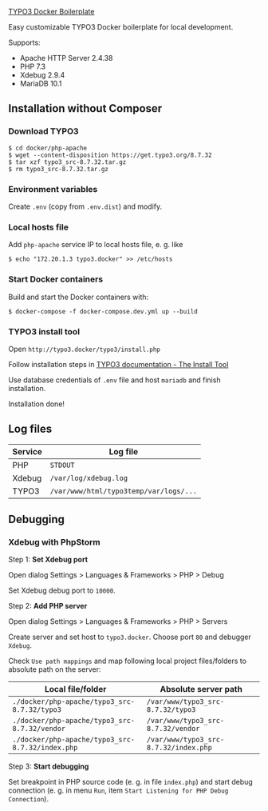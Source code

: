 [TYPO3 Docker Boilerplate](https://github.com/cysense-hq/docker-typo3)

Easy customizable TYPO3 Docker boilerplate for local development.

Supports:

* Apache HTTP Server 2.4.38
* PHP 7.3
* Xdebug 2.9.4
* MariaDB 10.1

## Installation without Composer

### Download TYPO3

```shell script
$ cd docker/php-apache
$ wget --content-disposition https://get.typo3.org/8.7.32
$ tar xzf typo3_src-8.7.32.tar.gz
$ rm typo3_src-8.7.32.tar.gz
```

### Environment variables

Create `.env` (copy from `.env.dist`) and modify.

### Local hosts file

Add `php-apache` service IP to local hosts file, e. g. like

```shell script
$ echo "172.20.1.3 typo3.docker" >> /etc/hosts
```

### Start Docker containers

Build and start the Docker containers with:

```shell script
$ docker-compose -f docker-compose.dev.yml up --build
```

### TYPO3 install tool

Open `http://typo3.docker/typo3/install.php`

Follow installation steps in [TYPO3 documentation - The Install Tool](https://docs.typo3.org/m/typo3/guide-installation/master/en-us/QuickInstall/TheInstallTool/Index.html)

Use database credentials of `.env` file and host `mariadb` and finish installation.

Installation done!

## Log files

| Service | Log file |
| --- | --- |
| PHP | `STDOUT` |
| Xdebug | `/var/log/xdebug.log` |
| TYPO3 | `/var/www/html/typo3temp/var/logs/...` |

## Debugging

### Xdebug with PhpStorm

Step 1: __Set Xdebug port__

Open dialog Settings > Languages & Frameworks > PHP > Debug

Set Xdebug debug port to `10000`.

Step 2: __Add PHP server__

Open dialog Settings > Languages & Frameworks > PHP > Servers

Create server and set host to `typo3.docker`. Choose port `80` and debugger `Xdebug`.

Check `Use path mappings` and map following local project files/folders to absolute path on the server:

| Local file/folder | Absolute server path |
| --- | --- |
| `./docker/php-apache/typo3_src-8.7.32/typo3` | `/var/www/typo3_src-8.7.32/typo3` |
| `./docker/php-apache/typo3_src-8.7.32/vendor` | `/var/www/typo3_src-8.7.32/vendor` |
| `./docker/php-apache/typo3_src-8.7.32/index.php` | `/var/www/typo3_src-8.7.32/index.php` |

Step 3: __Start debugging__

Set breakpoint in PHP source code (e. g. in file `index.php`) and start debug connection (e. g. in menu `Run`, item `Start Listening for PHP Debug Connection`).
